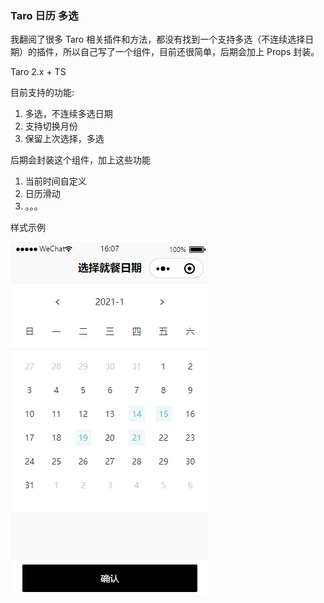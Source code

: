 ### Taro 日历 多选

我翻阅了很多 Taro 相关插件和方法，都没有找到一个支持多选（不连续选择日期）的插件，所以自己写了一个组件，目前还很简单，后期会加上 Props 封装。

Taro 2.x + TS

目前支持的功能:

1. 多选，不连续多选日期
2. 支持切换月份
3. 保留上次选择，多选

后期会封装这个组件，加上这些功能

1. 当前时间自定义
2. 日历滑动
3. 。。。

样式示例

![demo img](https://github.com/ihopefulChina/Taro-Calendar-Multiple-choice-checkbox/blob/main/demo1.png)
